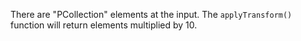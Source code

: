 There are "PCollection" elements at the input. The `applyTransform()` function will return elements multiplied by 10.